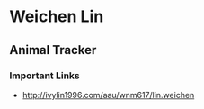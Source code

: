 # Weichen Lin

## Animal Tracker

### Important Links

- http://ivylin1996.com/aau/wnm617/lin.weichen
